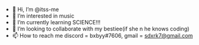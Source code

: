 - 👋 Hi, I’m @itss-me
- 👀 I’m interested in music
- 🌱 I’m currently learning SCIENCE!!!
- 💞️ I’m looking to collaborate with my bestiee(if she n he knows coding)
- 📫 How to reach me discord = bxbyy#7606, gmail = sdxrk7@gmail.com


